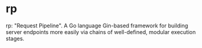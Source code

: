 # rp
rp: "Request Pipeline". A Go language Gin-based framework for building server endpoints more easily via chains of well-defined, modular execution stages.
